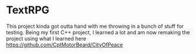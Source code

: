 # TextRPG
This project kinda got outta hand with me throwing in a bunch of stuff for testing.
Being my first C++ project, I learned a lot and am now remaking the project using what I learned here https://github.com/CptMotorBeard/CityOfPeace
